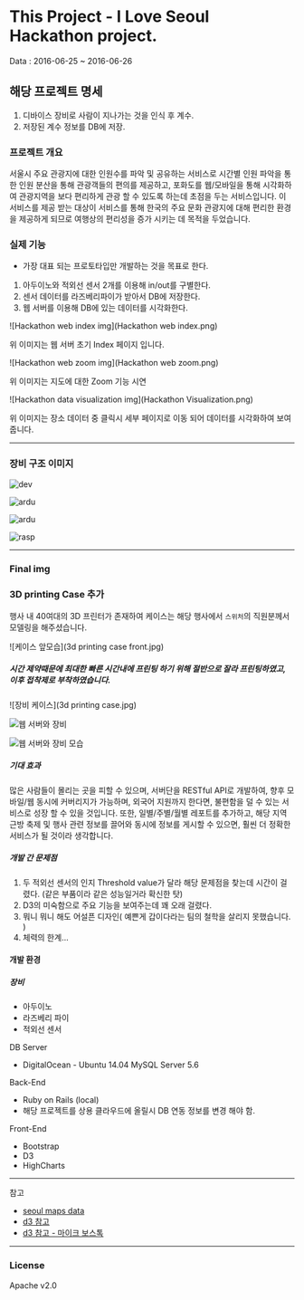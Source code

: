 # This Project - I Love Seoul Hackathon project.

Data : 2016-06-25 ~ 2016-06-26

## 해당 프로젝트 명세 

1. 디바이스 장비로 사람이 지나가는 것을 인식 후 계수.
2. 저장된 계수 정보를 DB에 저장.


### 프로젝트 개요

서울시 주요 관광지에 대한 인원수를 파악 및 공유하는 서비스로 시간별 인원 파악을 통한 인원 분산을 통해 관광객들의 편의를 제공하고, 포화도를 웹/모바일을 통해 시각화하여 관광지역을 보다 편리하게 관광 할 수 있도록 하는데 초점을 두는 서비스입니다. 이 서비스를 제공 받는 대상이 서비스를 통해 한국의 주요 문화 관광지에 대해 편리한 환경을 제공하게 되므로 여행상의 편리성을 증가 시키는 데 목적을 두었습니다.


### 실제 기능

* 가장 대표 되는 프로토타입만 개발하는 것을 목표로 한다.

1. 아두이노와 적외선 센서 2개를 이용해 in/out를 구별한다.
2. 센서 데이터를 라즈베리파이가 받아서 DB에 저장한다.
3. 웹 서버를 이용해 DB에 있는 데이터를 시각화한다.


![Hackathon web index img](Hackathon web index.png)

위 이미지는 웹 서버 초기 Index 페이지 입니다.

![Hackathon web zoom img](Hackathon web zoom.png)

위 이미지는 지도에 대한 Zoom 기능 시연

![Hackathon data visualization img](Hackathon Visualization.png)

위 이미지는 장소 데이터 중 클릭시 세부 페이지로 이동 되어 데이터를 시각화하여 보여줍니다.

- - -

### 장비 구조 이미지

![dev](structure.jpg)

![ardu](ardu1.jpg)

![ardu](ardu2.jpg)

![rasp](rasp.jpg)


---
### Final img

### 3D printing Case 추가

행사 내 40여대의 3D 프린터가 존재하여 케이스는 해당 행사에서 `스위처`의 직원분께서 모델링을 해주셨습니다.

![케이스 앞모습](3d printing case front.jpg)

##### 시간 제약때문에 최대한 빠른 시간내에 프린팅 하기 위해 절반으로 잘라 프린팅하였고, 이후 접착제로 부착하였습니다.

![장비 케이스](3d printing case.jpg)

![웹 서버와 장비](final-here1.jpg)

![웹 서버와 장비 모습](final-here2.jpg)

##### 기대 효과

많은 사람들이 몰리는 곳을 피할 수 있으며, 서버단을 RESTful API로 개발하여, 향후 모바일/웹 동시에 커버리지가 가능하며, 외국어 지원까지 한다면, 불편함을 덜 수 있는 서비스로 성장 할 수 있을 것입니다. 또한, 일별/주별/월별 레포트를 추가하고, 해당 지역 근방 축제 및 행사 관련 정보를 끌어와 동시에 정보를 게시할 수 있으면, 훨씬 더 정확한 서비스가 될 것이라 생각합니다. 

##### 개발 간 문제점

1. 두 적외선 센서의 인지 Threshold value가 달라 해당 문제점을 찾는데 시간이 걸렸다. (같은 부품이라 같은 성능일거라 확신한 탓)
2. D3의 미숙함으로 주요 기능을 보여주는데 꽤 오래 걸렸다. 
3. 뭐니 뭐니 해도 어설픈 디자인( 예쁜게 갑이다라는 팀의 철학을 살리지 못했습니다. )
4. 체력의 한계...

#### 개발 환경 

##### 장비

* 아두이노
* 라즈베리 파이
* 적외선 센서

DB Server 

* DigitalOcean - Ubuntu 14.04 MySQL Server 5.6

Back-End

* Ruby on Rails (local)
* 해당 프로젝트를 상용 클라우드에 올릴시 DB 연동 정보를 변경 해야 함.

Front-End

* Bootstrap
* D3
* HighCharts

---

참고  

* [seoul maps data](https://github.com/southkorea/seoul-maps)
* [d3 참고](https://www.lucypark.kr/blog/2015/06/24/seoul-matzip-mapping/)
* [d3 참고 - 마이크 보스톡](http://bl.ocks.org/mbostock)

---

### License

Apache v2.0
